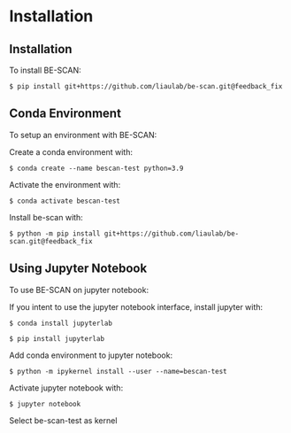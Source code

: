 # Installation

## Installation

To install BE-SCAN:

```console
$ pip install git+https://github.com/liaulab/be-scan.git@feedback_fix
```

## Conda Environment

To setup an environment with BE-SCAN: 

Create a conda environment with: 
```console
$ conda create --name bescan-test python=3.9
```

Activate the environment with: 
```console
$ conda activate bescan-test 
```

Install be-scan with: 
```console
$ python -m pip install git+https://github.com/liaulab/be-scan.git@feedback_fix
``````

## Using Jupyter Notebook

To use BE-SCAN on jupyter notebook:

If you intent to use the jupyter notebook interface, install jupyter with: 
```console
$ conda install jupyterlab
```
```console
$ pip install jupyterlab
```

Add conda environment to jupyter notebook:
```console
$ python -m ipykernel install --user --name=bescan-test
```
Activate jupyter notebook with: 
```console
$ jupyter notebook
```
Select be-scan-test as kernel
